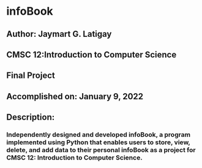 # infoBook
## Author: Jaymart G. Latigay
## CMSC 12:Introduction to Computer Science
## Final Project
## Accomplished on: January 9, 2022

## Description:
### Independently designed and developed infoBook, a program implemented using Python that enables users to store, view, delete, and add data to their personal infoBook as a project for CMSC 12: Introduction to Computer Science.

